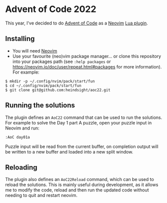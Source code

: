 # Advent of Code 2022

This year, I've decided to do [Advent of Code](https://adventofcode.com/2022) as
a [Neovim](https://neovim.io/) [Lua plugin](https://neovim.io/doc/user/lua.html).

## Installing

- You will need [Neovim](https://github.com/neovim/neovim/wiki/Installing-Neovim)
- Use your favourite (neo)vim package manager... or clone this repository into your packages path
  (see `:help packages` or https://neovim.io/doc/user/repeat.html#packages for more information).
  For example:

```
$ mkdir -p ~/.config/nvim/pack/start/fun
$ cd ~/.config/nvim/pack/start/fun
$ git clone git@github.com:heindsight/aoc22.git
```

## Running the solutions

The plugin defines an `AoC22` command that can be used to run the solutions. For example to solve
the Day 1 part A puzzle, open your puzzle input in Neovim and run:

```
:AoC day01a
```

Puzzle input will be read from the current buffer, on completion output will be written to a new
buffer and loaded into a new split window.

## Reloading

The plugin also defines an `AoC22Reload` command, which can be used to reload the solutions. This is
mainly useful during development, as it allows me to modify the code, reload and then run the
updated code without needing to quit and restart neovim.
